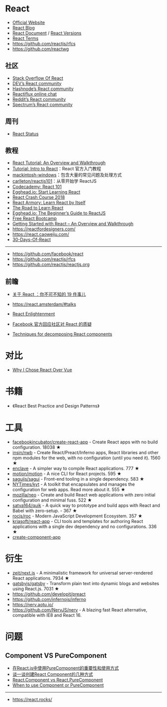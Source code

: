 # React

- [Official Website](https://reactjs.org/)
- [React Blog](https://reactjs.org/blog/)
- [React Document](https://reactjs.org/docs/getting-started.html) / [React Versions](https://reactjs.org/versions/)
- [React Terms](https://reactjs.org/docs/glossary.html)
- https://github.com/reactjs/rfcs
- https://github.com/reactwg

## 社区

- [Stack Overflow Of React](https://stackoverflow.com/tags/reactjs/info)
- [DEV’s React community](https://dev.to/t/react)
- [Hashnode’s React community](https://hashnode.com/n/reactjs)
- [Reactiflux online chat](https://discord.gg/0ZcbPKXt5bZjGY5n)
- [Reddit’s React community](https://www.reddit.com/r/reactjs/)
- [Spectrum’s React community](https://spectrum.chat/react)

## 周刊

- [React Status](https://react.statuscode.com/issues)

## 教程

- [React Tutorial: An Overview and Walkthrough](https://www.taniarascia.com/getting-started-with-react/)
- [Tutorial: Intro to React](https://reactjs.org/tutorial/tutorial.html#before-we-start-the-tutorial)：React 官方入门教程
- [mackintosh-windows](https://github.com/agm1984/mackintosh-windows)：包含大量的常见问题及处理方式
- [carlleton/reactjs101](https://github.com/carlleton/reactjs101/tree/zh-CN)：从零开始学 ReactJS
- [Codecademy: React 101](https://www.codecademy.com/learn/react-101)
- [Egghead.io: Start Learning React ](https://egghead.io/courses/start-learning-react)
- [React Crash Course 2018](https://www.youtube.com/watch?v=Ke90Tje7VS0)
- [React Armory: Learn React by Itself](https://reactarmory.com/guides/learn-react-by-itself)
- [The Road to Learn React](https://www.robinwieruch.de/the-road-to-learn-react/)
- [Egghead.io: The Beginner’s Guide to ReactJS](https://egghead.io/courses/the-beginner-s-guide-to-reactjs)
- [Free React Bootcamp](https://tylermcginnis.com/free-react-bootcamp/)
- [Getting Started with React – An Overview and Walkthrough](https://www.taniarascia.com/getting-started-with-react/)
- https://reactfordesigners.com/
- https://react.caoweiju.com/
- [30-Days-Of-React](https://github.com/Asabeneh/30-Days-Of-React)

---

- https://github.com/facebook/react
- https://github.com/reactjs/rfcs
- https://github.com/reactjs/reactjs.org

## 前瞻

- [关于 React ：你不可不知的 19 件事儿](https://mp.weixin.qq.com/s/kKJEsaqXo0pqe9wvqnxQlg)

- https://react.amsterdam/#talks
- [React Enlightenment](https://www.reactenlightenment.com/)
- [Facebook 官方回应社区对 React 的质疑](https://medium.com/@dan_abramov/hey-thanks-for-feedback-bf9502689ca4)
- [Techniques for decomposing React components](https://medium.com/dailyjs/techniques-for-decomposing-react-components-e8a1081ef5da)

# 对比
- [Why I Chose React Over Vue](https://medium.com/@CalinLeafshade/why-i-chose-react-over-vue-3dd9a230b507)

# 书籍

- 《React Best Practice and Design Patterns》

# 工具
- [facebookincubator/create-react-app](https://github.com/facebookincubator/create-react-app) - Create React apps with no build configuration. 18038 ★
- [insin/nwb](https://github.com/insin/nwb) - Create React/Preact/Inferno apps, React libraries and other npm modules for the web, with no configuration (until you need it). 1560 ★
- [enclave](https://github.com/eanplatter/enclave) - A simpler way to compile React applications. 777 ★
- [motion/motion](https://github.com/motion/motion) - A nice CLI for React projects. 595 ★
- [saguijs/sagui](https://github.com/saguijs/sagui) - Front-end tooling in a single dependency. 583 ★
- [NYTimes/kyt](https://github.com/NYTimes/kyt) - A toolkit that encapsulates and manages the configuration for web apps. Read more about it. 555 ★
- [mozilla/neo](https://github.com/mozilla/neo) - Create and build React web applications with zero initial configuration and minimal fuss. 522 ★
- [satya164/quik](https://github.com/satya164/quik) - A quick way to prototype and build apps with React and Babel with zero-setup. - 367 ★
- [rocjs/roc](https://github.com/rocjs/roc) - Modern JavaScript Development Ecosystem. 357 ★
- [kriasoft/react-app](https://github.com/kriasoft/react-app) - CLI tools and templates for authoring React applications with a single dev dependency and no configurations. 336 ★
- [create-component-app](https://github.com/CVarisco/create-component-app)

# 衍生
- [zeit/next.js](https://github.com/zeit/next.js) - A minimalistic framework for universal server-rendered React applications. 7934 ★
- [gatsbyjs/gatsby](https://github.com/gatsbyjs/gatsby) - Transform plain text into dynamic blogs and websites using React.js. 7031 ★
- https://github.com/developit/preact
- https://github.com/infernojs/inferno
- https://nerv.aotu.io/
- https://github.com/NervJS/nerv - A blazing fast React alternative, compatible with IE8 and React 16.

# 问题

## Component VS PureComponent
- [在React.js中使用PureComponent的重要性和使用方式](http://www.zcfy.cc/article/why-and-how-to-use-purecomponent-in-react-js-60devs-2344.html)
- [谈一谈创建React Component的几种方式](https://segmentfault.com/a/1190000008402834)
- [React.Component vs React.PureComponent](https://stackoverflow.com/questions/41340697/react-component-vs-react-purecomponent)
- [When to use Component or PureComponent](https://codeburst.io/when-to-use-component-or-purecomponent-a60cfad01a81)

---

- https://react.rocks/
